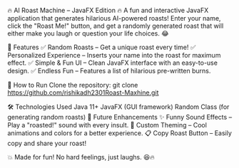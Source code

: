 🔥 AI Roast Machine – JavaFX Edition 🔥
A fun and interactive JavaFX application that generates hilarious AI-powered roasts! Enter your name, click the "Roast Me!" button, and get a randomly generated roast that will either make you laugh or question your life choices. 😂

🎯 Features
✅ Random Roasts – Get a unique roast every time!
✅ Personalized Experience – Inserts your name into the roast for maximum effect.
✅ Simple & Fun UI – Clean JavaFX interface with an easy-to-use design.
✅ Endless Fun – Features a list of hilarious pre-written burns.

🚀 How to Run
Clone the repository:
git clone https://github.com/rishikadh2301Roast-Maxhine.git

🛠️ Technologies Used
Java 11+
JavaFX (GUI framework)
Random Class (for generating random roasts)
🎉 Future Enhancements
✨ Funny Sound Effects – Play a "roasted!" sound with every insult.
🎨 Custom Theming – Cool animations and colors for a better experience.
📋 Copy Roast Button – Easily copy and share your roast!

💥 Made for fun! No hard feelings, just laughs. 😆🔥
